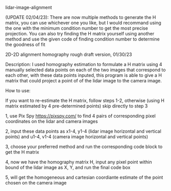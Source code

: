 lidar-image-alignment

(UPDATE 02/04/23): There are now multiple methods to generate the H matrix, you can use whichever one you like, but I would recommand using the one with the minimum condition number to get the most precise projection. You can also try finding the H matrix yourself using another method and use the given code of finding condition number to determine the goodness of fit

2D-2D alignment homography rough draft version, 01/30/23

Description:
I used homography estimation to formulate a H matrix using 4 manually selected data points on each of the two images that correspond to each other, 
with these data points inputed, this program is able to give a H matrix that could project a point of of the lidar image to the camera image.

How to use:

If you want to re-estimate the H matrix, follow steps 1-2, otherwise (using H matrix estimated by 4 pre-determined points) skip directly to step 3

1, use Pix Spy https://pixspy.com/ to find 4 pairs of corresponding pixel coordinates on the lidar and camera images

2, input these data points as x1-4, y1-4 (lidar image horizontal and vertical points) and u1-4, v1-4 (camera image horizontal and vertical points)

3, choose your preferred method and run the corresponding code block to get the H matrix

4, now we have the homography matrix H, input any pixel point within bound of the lidar image as X, Y, and run the final code box

5, will get the homogeneous and cartesian coordiante estimate of the point chosen on the camera image
